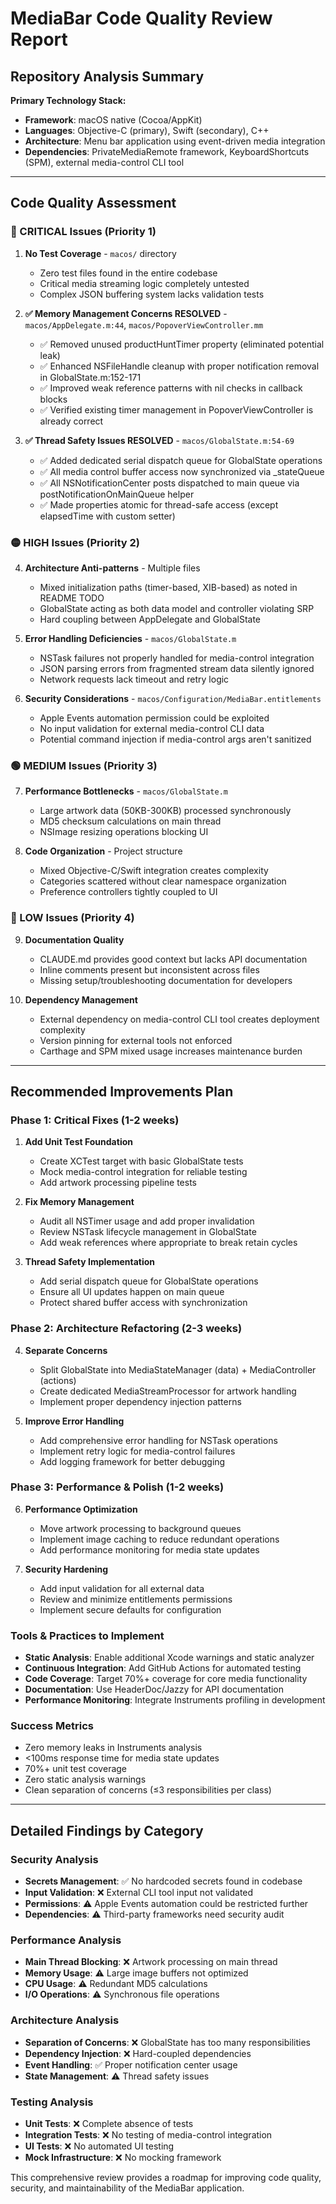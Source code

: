 # MediaBar Code Quality Review Report

## Repository Analysis Summary

**Primary Technology Stack:**
- **Framework**: macOS native (Cocoa/AppKit)
- **Languages**: Objective-C (primary), Swift (secondary), C++
- **Architecture**: Menu bar application using event-driven media integration
- **Dependencies**: PrivateMediaRemote framework, KeyboardShortcuts (SPM), external media-control CLI tool

---

## Code Quality Assessment

### 🔴 CRITICAL Issues (Priority 1)

1. **No Test Coverage** - `macos/` directory
   - Zero test files found in the entire codebase
   - Critical media streaming logic completely untested
   - Complex JSON buffering system lacks validation tests

2. **✅ Memory Management Concerns RESOLVED** - `macos/AppDelegate.m:44`, `macos/PopoverViewController.mm`
   - ✅ Removed unused productHuntTimer property (eliminated potential leak)
   - ✅ Enhanced NSFileHandle cleanup with proper notification removal in GlobalState.m:152-171
   - ✅ Improved weak reference patterns with nil checks in callback blocks
   - ✅ Verified existing timer management in PopoverViewController is already correct

3. **✅ Thread Safety Issues RESOLVED** - `macos/GlobalState.m:54-69`
   - ✅ Added dedicated serial dispatch queue for GlobalState operations 
   - ✅ All media control buffer access now synchronized via _stateQueue
   - ✅ All NSNotificationCenter posts dispatched to main queue via postNotificationOnMainQueue helper
   - ✅ Made properties atomic for thread-safe access (except elapsedTime with custom setter)

### 🟡 HIGH Issues (Priority 2)

4. **Architecture Anti-patterns** - Multiple files
   - Mixed initialization paths (timer-based, XIB-based) as noted in README TODO
   - GlobalState acting as both data model and controller violating SRP
   - Hard coupling between AppDelegate and GlobalState

5. **Error Handling Deficiencies** - `macos/GlobalState.m`
   - NSTask failures not properly handled for media-control integration
   - JSON parsing errors from fragmented stream data silently ignored
   - Network requests lack timeout and retry logic

6. **Security Considerations** - `macos/Configuration/MediaBar.entitlements`
   - Apple Events automation permission could be exploited
   - No input validation for external media-control CLI data
   - Potential command injection if media-control args aren't sanitized

### 🟢 MEDIUM Issues (Priority 3)

7. **Performance Bottlenecks** - `macos/GlobalState.m`
   - Large artwork data (50KB-300KB) processed synchronously
   - MD5 checksum calculations on main thread
   - NSImage resizing operations blocking UI

8. **Code Organization** - Project structure
   - Mixed Objective-C/Swift integration creates complexity
   - Categories scattered without clear namespace organization
   - Preference controllers tightly coupled to UI

### 🔵 LOW Issues (Priority 4)

9. **Documentation Quality**
   - CLAUDE.md provides good context but lacks API documentation
   - Inline comments present but inconsistent across files
   - Missing setup/troubleshooting documentation for developers

10. **Dependency Management**
    - External dependency on media-control CLI tool creates deployment complexity
    - Version pinning for external tools not enforced
    - Carthage and SPM mixed usage increases maintenance burden

---

## Recommended Improvements Plan

### Phase 1: Critical Fixes (1-2 weeks)
1. **Add Unit Test Foundation**
   - Create XCTest target with basic GlobalState tests
   - Mock media-control integration for reliable testing
   - Add artwork processing pipeline tests

2. **Fix Memory Management**
   - Audit all NSTimer usage and add proper invalidation
   - Review NSTask lifecycle management in GlobalState
   - Add weak references where appropriate to break retain cycles

3. **Thread Safety Implementation**
   - Add serial dispatch queue for GlobalState operations
   - Ensure all UI updates happen on main queue
   - Protect shared buffer access with synchronization

### Phase 2: Architecture Refactoring (2-3 weeks)
4. **Separate Concerns**
   - Split GlobalState into MediaStateManager (data) + MediaController (actions)
   - Create dedicated MediaStreamProcessor for artwork handling
   - Implement proper dependency injection patterns

5. **Improve Error Handling**
   - Add comprehensive error handling for NSTask operations
   - Implement retry logic for media-control failures
   - Add logging framework for better debugging

### Phase 3: Performance & Polish (1-2 weeks)
6. **Performance Optimization**
   - Move artwork processing to background queues
   - Implement image caching to reduce redundant operations
   - Add performance monitoring for media state updates

7. **Security Hardening**
   - Add input validation for all external data
   - Review and minimize entitlements permissions
   - Implement secure defaults for configuration

### Tools & Practices to Implement
- **Static Analysis**: Enable additional Xcode warnings and static analyzer
- **Continuous Integration**: Add GitHub Actions for automated testing
- **Code Coverage**: Target 70%+ coverage for core media functionality
- **Documentation**: Use HeaderDoc/Jazzy for API documentation
- **Performance Monitoring**: Integrate Instruments profiling in development

### Success Metrics
- Zero memory leaks in Instruments analysis
- <100ms response time for media state updates
- 70%+ unit test coverage
- Zero static analysis warnings
- Clean separation of concerns (≤3 responsibilities per class)

---

## Detailed Findings by Category

### Security Analysis
- **Secrets Management**: ✅ No hardcoded secrets found in codebase
- **Input Validation**: ❌ External CLI tool input not validated
- **Permissions**: ⚠️ Apple Events automation could be restricted further
- **Dependencies**: ⚠️ Third-party frameworks need security audit

### Performance Analysis
- **Main Thread Blocking**: ❌ Artwork processing on main thread
- **Memory Usage**: ⚠️ Large image buffers not optimized
- **CPU Usage**: ⚠️ Redundant MD5 calculations
- **I/O Operations**: ⚠️ Synchronous file operations

### Architecture Analysis
- **Separation of Concerns**: ❌ GlobalState has too many responsibilities
- **Dependency Injection**: ❌ Hard-coupled dependencies
- **Event Handling**: ✅ Proper notification center usage
- **State Management**: ⚠️ Thread safety issues

### Testing Analysis
- **Unit Tests**: ❌ Complete absence of tests
- **Integration Tests**: ❌ No testing of media-control integration
- **UI Tests**: ❌ No automated UI testing
- **Mock Infrastructure**: ❌ No mocking framework

This comprehensive review provides a roadmap for improving code quality, security, and maintainability of the MediaBar application.